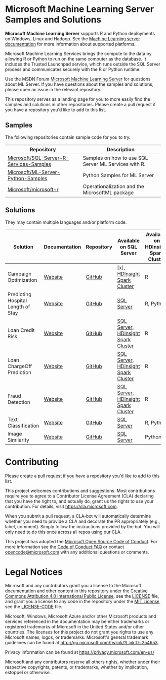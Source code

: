 

# Microsoft Machine Learning Server Samples and Solutions

**Microsoft Machine Learning Server** supports R and Python deployments on Windows, Linux and Hadoop. See the [Machine Learning server documentation](https://docs.microsoft.com/en-us/machine-learning-server/install/r-server-install-supported-platforms) for more information about supported platforms.

Microsoft Machine Learning Services brings the compute to the data by allowing R or Python to run on the same computer as the database. It includes the Trusted Launchpad service, which runs outside the SQL Server process and communicates securely with the R or Python runtime.

Use the MSDN Forum [Microsoft Machine Learning Server]( https://social.msdn.microsoft.com/Forums/en-US/home?forum=MicrosoftR) for questions about ML Server. If you have questions about the samples and solutions, please open an issue in the relevant repository.

This repository serves as a landing page for you to more easily find the samples and solutions in other repositories. Please create a pull request if you have a repository you'd like to add to this list.

## Samples
The following repositories contain sample code for you to try.

| Repository | Description |
|---|---|
| [Microsoft/SQL-Server-R-Services-Samples](https://github.com/Microsoft/SQL-Server-R-Services-Samples) | Samples on how to use SQL Server ML Services with R. |
| [Microsoft/ML-Server-Python-Samples](https://github.com/Microsoft/ML-Server-Python-Samples) | Python Samples for ML Server |
| [Microsoft/microsoft-r](https://github.com/Microsoft/microsoft-r) | Operationalization and the MicrosoftML package  |

## Solutions
They may contain multiple languages and/or platform code.

| Solution |  Documentation | Repository | Available on SQL Server | Available on HDInsight Spark Cluster | Languages |
|---|---|--|--|--|--|
| Campaign Optimization |  [Website](https://microsoft.github.io/r-server-campaign-optimization/) |  [GitHub](https://github.com/Microsoft/r-server-campaign-optimization) | [x], [HDInsight Spark Cluster](https://aka.ms/campaign-hdi) | R |
|  Predicting Hospital Length of Stay |  [Website](https://microsoft.github.io/r-server-hospital-length-of-stay/) |  [GitHub](https://github.com/Microsoft/r-server-hospital-length-of-stay) | [SQL Server](https://aka.ms/hospital-los) | R, Python |
| Loan Credit Risk |  [Website](https://microsoft.github.io/r-server-loan-credit-risk/) |  [GitHub](https://github.com/Microsoft/r-server-loan-credit-risk) | [SQL Server](https://aka.ms/loan-credit-risk), [HDInsight Spark Cluster](https://aka.ms/loan-credit-risk-hdi) | R |
| Loan ChargeOff Prediction |  [Website](https://microsoft.github.io//r-server-loan-chargeoff/) |  [GitHub](https://github.com/Microsoft//r-server-loan-chargeoff)  | [SQL Server](https://aka.ms/loanchargeoffsql), [HDInsight Spark Cluster](https://aka.ms/loanchargeoffhdi)  | R |
| Fraud Detection |  [Website](https://microsoft.github.io/r-server-fraud-detection/) |  [GitHub](https://github.com/Microsoft/r-server-fraud-detection) | [SQL Server](https://aka.ms/fraud-detection), [HDInsight Spark Cluster](https://aka.ms/fraud-detection-hdi)  | R |
| Text Classification |  [Website](https://microsoft.github.io/ml-server-text-classification/) |  [GitHub](https://github.com/Microsoft/ml-server-text-classification) | [SQL Server](https://aka.ms/text-classification) | R, Python |
| Image Similarity |  [Website](https://microsoft.github.io/ml-server-image-similarity/) |  [GitHub](https://github.com/Microsoft/ml-server-image-similarity) | [SQL Server](https://aka.ms/image-similarity) | Python |

# Contributing

Please create a pull request if you have a repository you'd like to add to this list. 

This project welcomes contributions and suggestions.  Most contributions require you to agree to a
Contributor License Agreement (CLA) declaring that you have the right to, and actually do, grant us
the rights to use your contribution. For details, visit https://cla.microsoft.com.

When you submit a pull request, a CLA-bot will automatically determine whether you need to provide
a CLA and decorate the PR appropriately (e.g., label, comment). Simply follow the instructions
provided by the bot. You will only need to do this once across all repos using our CLA.

This project has adopted the [Microsoft Open Source Code of Conduct](https://opensource.microsoft.com/codeofconduct/).
For more information see the [Code of Conduct FAQ](https://opensource.microsoft.com/codeofconduct/faq/) or
contact [opencode@microsoft.com](mailto:opencode@microsoft.com) with any additional questions or comments.

# Legal Notices

Microsoft and any contributors grant you a license to the Microsoft documentation and other content
in this repository under the [Creative Commons Attribution 4.0 International Public License](https://creativecommons.org/licenses/by/4.0/legalcode),
see the [LICENSE](LICENSE) file, and grant you a license to any code in the repository under the [MIT License](https://opensource.org/licenses/MIT), see the
[LICENSE-CODE](LICENSE-CODE) file.

Microsoft, Windows, Microsoft Azure and/or other Microsoft products and services referenced in the documentation
may be either trademarks or registered trademarks of Microsoft in the United States and/or other countries.
The licenses for this project do not grant you rights to use any Microsoft names, logos, or trademarks.
Microsoft's general trademark guidelines can be found at http://go.microsoft.com/fwlink/?LinkID=254653.

Privacy information can be found at https://privacy.microsoft.com/en-us/

Microsoft and any contributors reserve all others rights, whether under their respective copyrights, patents,
or trademarks, whether by implication, estoppel or otherwise.
